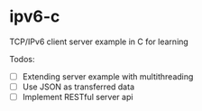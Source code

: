 # ipv6-c
TCP/IPv6 client server example in C for learning

Todos:
- [ ] Extending server example with multithreading
- [ ] Use JSON as transferred data
- [ ] Implement RESTful server api 

